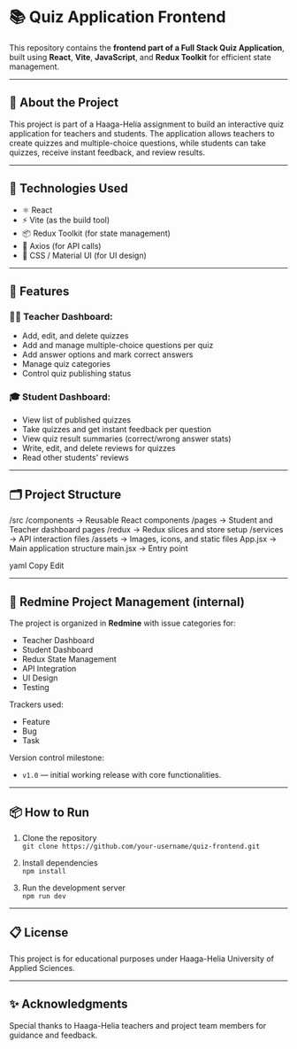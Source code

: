 # 📚 Quiz Application Frontend

This repository contains the **frontend part of a Full Stack Quiz Application**, built using **React**, **Vite**, **JavaScript**, and **Redux Toolkit** for efficient state management.

---

## 📌 About the Project

This project is part of a Haaga-Helia assignment to build an interactive quiz application for teachers and students. The application allows teachers to create quizzes and multiple-choice questions, while students can take quizzes, receive instant feedback, and review results.

---

## 🔧 Technologies Used

- ⚛️ React
- ⚡ Vite (as the build tool)
- 📦 Redux Toolkit (for state management)
- 📡 Axios (for API calls)
- 🎨 CSS / Material UI (for UI design)

---

## 🎯 Features

### 👩‍🏫 Teacher Dashboard:
- Add, edit, and delete quizzes
- Add and manage multiple-choice questions per quiz
- Add answer options and mark correct answers
- Manage quiz categories
- Control quiz publishing status

### 🎓 Student Dashboard:
- View list of published quizzes
- Take quizzes and get instant feedback per question
- View quiz result summaries (correct/wrong answer stats)
- Write, edit, and delete reviews for quizzes
- Read other students' reviews

---

## 🗂️ Project Structure

/src
/components → Reusable React components
/pages → Student and Teacher dashboard pages
/redux → Redux slices and store setup
/services → API interaction files
/assets → Images, icons, and static files
App.jsx → Main application structure
main.jsx → Entry point

yaml
Copy
Edit

---

## 📅 Redmine Project Management (internal)

The project is organized in **Redmine** with issue categories for:
- Teacher Dashboard
- Student Dashboard
- Redux State Management
- API Integration
- UI Design
- Testing

Trackers used:
- Feature
- Bug
- Task

Version control milestone:
- `v1.0` — initial working release with core functionalities.

---

## 📦 How to Run

1. Clone the repository  
   `git clone https://github.com/your-username/quiz-frontend.git`

2. Install dependencies  
   `npm install`

3. Run the development server  
   `npm run dev`

---

## 📋 License

This project is for educational purposes under Haaga-Helia University of Applied Sciences.

---

## ✨ Acknowledgments

Special thanks to Haaga-Helia teachers and project team members for guidance and feedback.
